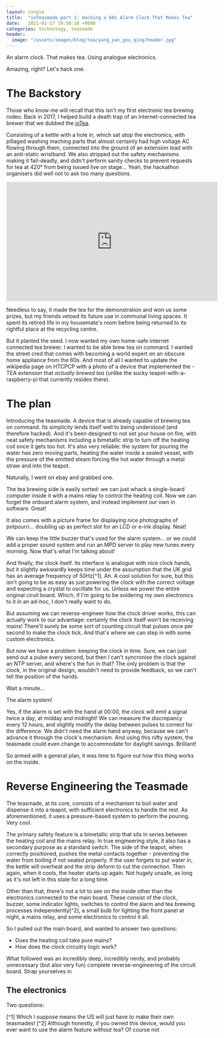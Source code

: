 ```yaml
---
layout: single
title:  "ioTeasmade part 1: Hacking a 60s Alarm Clock That Makes Tea"
date:   2021-01-17 19:50:18 +0000
categories: technology, teasmade
header:
  image: "/assets/images/blog/tea/yang_yan_gou_qing/header.jpg"
---
```


An alarm clock.  That makes tea.  Using analogue electronics.

Amazing, right?  Let's hack one.

# The Backstory

Those who know me will recall that this isn't my first electronic tea brewing rodeo.  Back in 2017, I helped build a death trap of an internet-connected tea brewer that we dubbed the [ioTea](https://www.joshuasmailes.co.uk/projects/2017/11/26/iotea.html).

Consisting of a kettle with a hole in, which sat _atop_ the electronics, with pillaged washing maching parts that almost certainly had high voltage AC flowing through them, connected into the ground of an extension lead with an anti-static wristband.  We also stripped out the safety mechanisms making it fail-deadly, and didn't perform sanity checks to prevent requests for tea at 420° from being issued live on stage... Yeah, the hackathon organisers did well not to ask too many questions.

<iframe width="560" height="315" src="https://www.youtube.com/embed/qtW3_EyxSd8" frameborder="0" allow="accelerometer; autoplay; clipboard-write; encrypted-media; gyroscope; picture-in-picture" allowfullscreen></iframe>

Needless to say, it made the tea for the demonstration and won us some prizes, but my friends vetoed its future use in communal living spaces.  It spent its retired life in my housemate's room before being returned to its rightful place at the recycling centre.

But it planted the seed.  I now wanted my own home-safe internet connected tea brewer.  I wanted to be able brew tea on command.  I wanted the street cred that comes with becoming a world expert on an obscure home appliance from the 60s.  And most of all I wanted to update the wikipedia page on HTCPCP with a photo of a device that implemented the -TEA extension that _actually brewed tea_ (unlike the sucky teapot-with-a-raspberry-pi that currently resides there).

# The plan

Introducing the teasmade.  A device that is already capable of brewing tea on command.  Its simplicity lends itself well to being understood (and therefore hacked).  And it's been designed to not set your house on fire, with neat safety mechanisms including a bimetallic strip to turn off the heating coil once it gets too hot.  It's also very reliable: the system for pouring the water has zero moving parts, heating the water inside a sealed vessel, with the pressure of the emitted steam forcing the hot water through a metal straw and into the teapot.

Naturally, I went on ebay and grabbed one.

The tea brewing side is easily sorted: we can just whack a single-board computer inside it with a mains relay to control the heating coil.  Now we can forget the onboard alarm system, and instead implement our own in software.  Great!

It also comes with a picture frame for displaying nice photographs of potpourri... doubling up as perfect slot for an LCD or e-ink display.  Neat!

We can keep the little buzzer that's used for the alarm system... or we could add a proper sound system and run an MPD server to play new tunes every morning.  Now that's what I'm talking about!

And finally, the clock itself.  Its interface is analogue with nice clock hands, but it slightly awkwardly keeps time under the assumption that the UK grid has an average frequency of 50Hz[^1].  Ah.  A cool solution for sure, but this isn't going to be as easy as just powering the clock with the correct voltage and expecting a crystal to oscillate for us.  Unless we power the entire original ciruit board.  Which, if I'm going to be soldering my own electronics to it in an ad-hoc, I don't really want to do.

But assuming we can reverse-engineer how the clock driver works, this can actually work to our advantage: certainly the clock itself won't be receiving mains!  There'll surely be some sort of counting circuit that pulses once per second to make the clock tick.  And that's where we can step in with some custom electronics.

But now we have a problem: keeping the clock in time.  Sure, we can just send out a pulse every second, but then I can't syncronise the clock against an NTP server, and where's the fun in that?  The only problem is that the clock, in the original design, wouldn't need to provide feedback, so we can't tell the position of the hands.

Wait a minute...

The alarm system!

Yes, if the alarm is set with the hand at 00:00, the clock will emit a signal twice a day, at midday and midnight!  We can measure the discrepancy every 12 hours, and slightly modify the delay between pulses to correct for the difference.  We didn't need the alarm hand anyway, because we can't advance it through the clock's mechanism.  And using this nifty system, the teasmade could even change to accommodate for daylight savings.  Brilliant!

So armed with a general plan, it was time to figure out how this thing works on the inside.

# Reverse Engineering the Teasmade

The teasmade, at its core, consists of a mechanism to boil water and dispense it into a teapot, with sufficient electronics to handle the rest.  As aforementioned, it uses a pressure-based system to perform the pouring.  Very cool.

The primary safety feature is a bimetallic strip that sits in series between the heating coil and the mains relay.  In true engineering style, it also has a secondary purpose as a standard switch.  The side of the teapot, when correctly positioned, pushes the metal contacts together - preventing the water from boiling if not seated properly.  If the user forgets to put water in, the kettle will overheat and the strip deform to cut the connection.  Then again, when it cools, the heater starts up again.  Not hugely unsafe, as long as it's not left in this state for a long time.

Other than that, there's not a lot to see on the inside other than the electronics connected to the main board.  These consist of the clock, buzzer, some indicator lights, switches to control the alarm and tea brewing processes independently[^2], a small bulb for lighting the front panel at night, a mains relay, and some electronics to control it all.

So I pulled out the main board, and wanted to answer two questions:
* Does the heating coil take pure mains?
* How does the clock circuitry logic work?

What followed was an incredibly deep, incredibly nerdy, and probably unnecessary (but also very fun) complete reverse-engineering of the circuit board.  Strap yourselves in

## The electronics

Two questions:


[^1] Which I suppose means the US will just have to make their own teasmades!
[^2] Although honestly, if you owned this device, would you ever want to use the alarm feature _without_ tea?  Of course not
